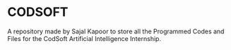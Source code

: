 # CODSOFT
A repository made by Sajal Kapoor to store all the Programmed Codes and Files for the CodSoft Artificial Intelligence Internship.
